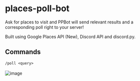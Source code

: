 # places-poll-bot
 Ask for places to visit and PPBot will send relevant results and a corresponding poll right to your server!

 Built using Google Places API (New), Discord API and discord.py.

 ## Commands
 ```/poll <query>``` <br /><br />
 ![image](https://github.com/Asianadian/places-poll-bot/assets/96633176/fcf1f075-fd5e-44b1-b646-b88e5152b535)

